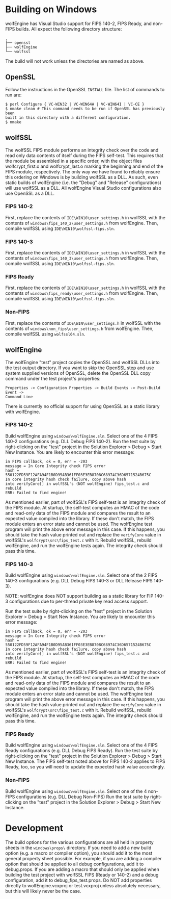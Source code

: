 # Building on Windows

wolfEngine has Visual Studio support for FIPS 140-2, FIPS Ready, and non-FIPS
builds. All expect the following directory structure:

```
.
├── openssl
├── wolfEngine
└── wolfssl
```

The build will not work unless the directories are named as above.

## OpenSSL

Follow the instructions in the OpenSSL `INSTALL` file. The list of commands to
run are:

```
$ perl Configure { VC-WIN32 | VC-WIN64A | VC-WIN64I | VC-CE }
$ nmake clean # This command needs to be run if OpenSSL has previously been
built in this directory with a different configuration.
$ nmake
```

## wolfSSL

The wolfSSL FIPS module performs an integrity check over the code and read only
data contents of itself during the FIPS self-test. This requires that the
module be assembled in a specific order, with the object files wolfcrypt_first.o
and wolfcrypt_last.o marking the beginning and end of the FIPS module,
respectively. The only way we have found to reliably ensure this ordering on
Windows is by building wolfSSL as a DLL. As such, even static builds of
wolfEngine (i.e. the "Debug" and "Release" configurations) will use wolfSSL as a
DLL. All wolfEngine Visual Studio configurations also use OpenSSL as a DLL.

### FIPS 140-2

First, replace the contents of `IDE\WIN10\user_settings.h` in wolfSSL with the
contents of `windows\fips_140_2\user_settings.h` from wolfEngine. Then, compile
wolfSSL using `IDE\WIN10\wolfssl-fips.sln`.

### FIPS 140-3

First, replace the contents of `IDE\WIN10\user_settings.h` in wolfSSL with the
contents of `windows\fips_140_3\user_settings.h` from wolfEngine. Then, compile
wolfSSL using `IDE\WIN10\wolfssl-fips.sln`.

### FIPS Ready

First, replace the contents of `IDE\WIN10\user_settings.h` in wolfSSL with the
contents of `windows\fips_ready\user_settings.h` from wolfEngine. Then, compile
wolfSSL using `IDE\WIN10\wolfssl-fips.sln`.

### Non-FIPS

First, replace the contents of `IDE\WIN\user_settings.h` in wolfSSL with the
contents of `windows\non_fips\user_settings.h` from wolfEngine. Then, compile
wolfSSL using `wolfssl64.sln`.

## wolfEngine

The wolfEngine "test" project copies the OpenSSL and wolfSSL DLLs into the test
output directory. If you want to skip the OpenSSL step and use system supplied
versions of OpenSSL, delete the OpenSSL DLL copy command under the test
project's properties:

```
Properties -> Configuration Properties -> Build Events -> Post-Build Event ->
Command Line
```

There is currently no official support for using OpenSSL as a static library
with wolfEngine.

### FIPS 140-2

Build wolfEngine using `windows\wolfEngine.sln`. Select one of the 4 FIPS 140-2
configurations (e.g. DLL Debug FIPS 140-2). Run the test suite by right-clicking
on the "test" project in the Solution Explorer > Debug > Start New Instance. You
are likely to encounter this error message:

```
in FIPS callback, ok = 0, err = -203
message = In Core Integrity check FIPS error
hash = 550122FD59F12AFA94F1B0D95AB361FF03E3EB8708C68974C36D6571524B675C
In core integrity hash check failure, copy above hash
into verifyCore[] in wolfSSL's (NOT wolfEngine) fips_test.c and rebuild
ERR: Failed to find engine!
```

As mentioned earlier, part of wolfSSL's FIPS self-test is an integrity check
of the FIPS module. At startup, the self-test computes an HMAC of the code and
read-only data of the FIPS module and compares the result to an expected value
compiled into the library. If these don't match, the FIPS module enters an error
state and cannot be used. The wolfEngine test program will print the above error
message in this case. If this happens, you should take the hash value printed
out and replace the `verifyCore` value in wolfSSL's `wolfcrypt\src\fips_test.c`
with it. Rebuild wolfSSL, rebuild wolfEngine, and run the wolfEngine tests
again. The integrity check should pass this time.

### FIPS 140-3

Build wolfEngine using `windows\wolfEngine.sln`. Select one of the 2 FIPS 140-3
configurations (e.g. DLL Debug FIPS 140-3 or DLL Release FIPS 140-3). 

NOTE: wolfEngine does NOT support building as a static library for FIP 140-3
      configurations due to per-thread private key read access support.

Run the test suite by right-clicking on the "test" project in the
Solution Explorer > Debug > Start New Instance. You are likely to encounter 
this error message:

```
in FIPS callback, ok = 0, err = -203
message = In Core Integrity check FIPS error
hash = 550122FD59F12AFA94F1B0D95AB361FF03E3EB8708C68974C36D6571524B675C
In core integrity hash check failure, copy above hash
into verifyCore[] in wolfSSL's (NOT wolfEngine) fips_test.c and rebuild
ERR: Failed to find engine!
```

As mentioned earlier, part of wolfSSL's FIPS self-test is an integrity check
of the FIPS module. At startup, the self-test computes an HMAC of the code and
read-only data of the FIPS module and compares the result to an expected value
compiled into the library. If these don't match, the FIPS module enters an error
state and cannot be used. The wolfEngine test program will print the above error
message in this case. If this happens, you should take the hash value printed
out and replace the `verifyCore` value in wolfSSL's `wolfcrypt\src\fips_test.c`
with it. Rebuild wolfSSL, rebuild wolfEngine, and run the wolfEngine tests
again. The integrity check should pass this time.

### FIPS Ready

Build wolfEngine using `windows\wolfEngine.sln`. Select one of the 4 FIPS Ready
configurations (e.g. DLL Debug FIPS Ready). Run the test suite by right-clicking
on the "test" project in the Solution Explorer > Debug > Start New Instance. The
FIPS self-test noted above for FIPS 140-2 applies to FIPS Ready, too, so you
will need to update the expected hash value accordingly.

### Non-FIPS

Build wolfEngine using `windows\wolfEngine.sln`. Select one of the 4 non-FIPS
configurations (e.g. DLL Debug Non-FIPS) Run the test suite by right-clicking on
the "test" project in the Solution Explorer > Debug > Start New Instance.

# Development

The build options for the various configurations are all held in property sheets
in the `windows\props\` directory. If you need to add a new build option (e.g.
a macro or compiler option), you should add it to the most general property
sheet possible. For example, if you are adding a compiler option that should be
applied to all debug configurations, add it to debug.props. If you are adding a
macro that should only be applied when building the test project with wolfSSL
FIPS (Ready or 140-2) and a debug configuration, add it to
debug_fips_test.props. Do NOT add properties directly to wolfEngine.vcxproj or
test.vcxproj unless absolutely necessary, but this will likely never be the
case.
